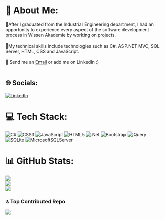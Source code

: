 # 💫 About Me:
🔭After I graduated from the Industrial Engineering department, I had an opportunity to experience every aspect of the software development process in Wissen Akademie by working on projects.<br><br>🌱My technical skills include technologies such as C#, ASP.NET MVC, SQL Server, HTML, CSS and JavaScript.<br><br>💬 Send me an <a href="mailto:cankusseyma@gmail.com">Email</a> or add me on LinkedIn :)<br><br>


## 🌐 Socials:
[![LinkedIn](https://img.shields.io/badge/LinkedIn-%230077B5.svg?logo=linkedin&logoColor=white)](https://linkedin.com/in/seyma-cankus) 

# 💻 Tech Stack:
![C#](https://img.shields.io/badge/c%23-%23239120.svg?style=flat&logo=c-sharp&logoColor=white) ![CSS3](https://img.shields.io/badge/css3-%231572B6.svg?style=flat&logo=css3&logoColor=white) ![JavaScript](https://img.shields.io/badge/javascript-%23323330.svg?style=flat&logo=javascript&logoColor=%23F7DF1E) ![HTML5](https://img.shields.io/badge/html5-%23E34F26.svg?style=flat&logo=html5&logoColor=white) ![.Net](https://img.shields.io/badge/.NET-5C2D91?style=flat&logo=.net&logoColor=white) ![Bootstrap](https://img.shields.io/badge/bootstrap-%23563D7C.svg?style=flat&logo=bootstrap&logoColor=white) ![jQuery](https://img.shields.io/badge/jquery-%230769AD.svg?style=flat&logo=jquery&logoColor=white) ![SQLite](https://img.shields.io/badge/sqlite-%2307405e.svg?style=flat&logo=sqlite&logoColor=white) ![MicrosoftSQLServer](https://img.shields.io/badge/Microsoft%20SQL%20Sever-CC2927?style=flat&logo=microsoft%20sql%20server&logoColor=white)
# 📊 GitHub Stats:
![](https://github-readme-stats.vercel.app/api?username=seymacankus&theme=default&hide_border=false&include_all_commits=true&count_private=true)<br/>
![](https://github-readme-streak-stats.herokuapp.com/?user=seymacankus&theme=default&hide_border=false)<br/>
![](https://github-readme-stats.vercel.app/api/top-langs/?username=seymacankus&theme=default&hide_border=false&include_all_commits=true&count_private=true&layout=compact)

### 🔝 Top Contributed Repo
![](https://github-contributor-stats.vercel.app/api?username=seymacankus&limit=5&theme=dark&combine_all_yearly_contributions=true)

<!-- Proudly created with GPRM ( https://gprm.itsvg.in ) -->
